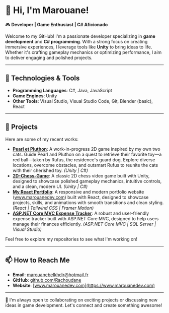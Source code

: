 
# 👋 Hi, I'm Marouane!

🎮 **Developer | Game Enthusiast | C# Aficionado**

Welcome to my GitHub! I'm a passionate developer specializing in **game development** and **C# programming**. With a strong focus on creating immersive experiences, I leverage tools like **Unity** to bring ideas to life. Whether it's crafting gameplay mechanics or optimizing performance, I aim to deliver engaging and polished projects.

---

## 🔧 Technologies & Tools
- **Programming Languages**: C#, Java, JavaScript
- **Game Engines**: Unity
- **Other Tools**: Visual Studio, Visual Studio Code, Git, Blender (basic), React

---

## 📂 Projects
Here are some of my recent works:
- **[Pearl et Pluthon](https://github.com/Rachoudane/Pearl-et-Pluthon)**: A work-in-progress 2D game inspired by my own two cats. Guide Pearl and Pluthon on a quest to retrieve their favorite toy—a red ball—taken by Rufus, the residence's guard dog. Explore diverse locations, overcome obstacles, and outsmart Rufus to reunite the cats with their cherished toy. *(Unity | C#)*
- **[2D-Chess-Game](https://github.com/Rachoudane/2D-Chess-Game)**: A classic 2D chess video game built with Unity, designed to showcase polished gameplay mechanics, intuitive controls, and a clean, modern UI. *(Unity | C#)*
- **[My React Portfolio](https://github.com/Rachoudane/react-portfolio)**: A responsive and modern portfolio website (www.marouanedev.com) built with React, designed to showcase projects, skills, and animations with smooth transitions and clean styling. *(React | Tailwind CSS | Framer Motion)*
- **[ASP.NET Core MVC Expense Tracker](https://github.com/Rachoudane/ExpenseTracker)**: A robust and user-friendly expense tracker built with ASP.NET Core MVC, designed to help users manage their finances efficiently. *(ASP.NET Core MVC | SQL Server | Visual Studio)*

Feel free to explore my repositories to see what I'm working on!

---

## 📫 How to Reach Me
- **Email**: [marouanebelkhdir@hotmail.fr](mailto:marouanebelkhdir@hotmail.fr)
- **GitHub**: [github.com/Rachoudane](https://github.com/Rachoudane)
- **Website**: [www.marouanedev.com](https://www.marouanedev.com)

---

🚀 I'm always open to collaborating on exciting projects or discussing new ideas in game development. Let's connect and create something awesome!
